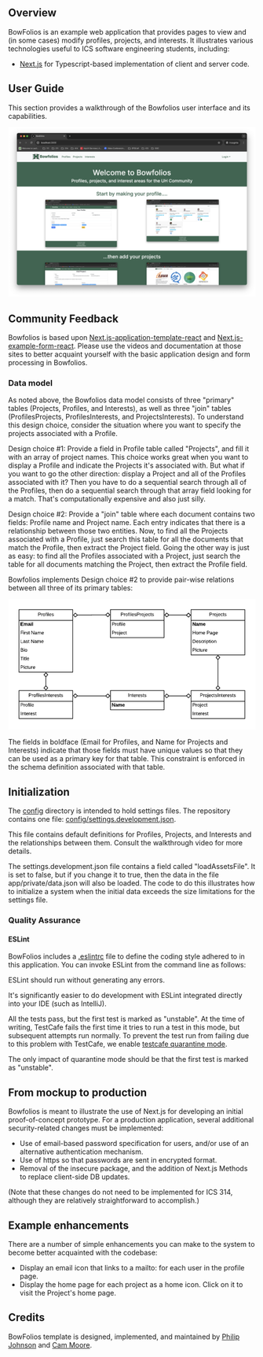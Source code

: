 ## Overview

BowFolios is an example web application that provides pages to view and (in some cases) modify profiles, projects, and interests. It illustrates various technologies useful to ICS software engineering students, including:

- [Next.js](https://nextjs.org/) for Typescript-based implementation of client and server code.


## User Guide

This section provides a walkthrough of the Bowfolios user interface and its capabilities.

![](doc/landing-page.png)

## Community Feedback

Bowfolios is based upon [Next.js-application-template-react](https://ics-software-engineering.github.io/Next.js-application-template-react/) and [Next.js-example-form-react](https://ics-software-engineering.github.io/Next.js-example-form-react/). Please use the videos and documentation at those sites to better acquaint yourself with the basic application design and form processing in Bowfolios.

### Data model

As noted above, the Bowfolios data model consists of three "primary" tables (Projects, Profiles, and Interests), as well as three "join" tables (ProfilesProjects, ProfilesInterests, and ProjectsInterests). To understand this design choice, consider the situation where you want to specify the projects associated with a Profile.

Design choice #1: Provide a field in Profile table called "Projects", and fill it with an array of project names. This choice works great when you want to display a Profile and indicate the Projects it's associated with. But what if you want to go the other direction: display a Project and all of the Profiles associated with it? Then you have to do a sequential search through all of the Profiles, then do a sequential search through that array field looking for a match. That's computationally expensive and also just silly.

Design choice #2: Provide a "join" table where each document contains two fields: Profile name and Project name. Each entry indicates that there is a relationship between those two entities. Now, to find all the Projects associated with a Profile, just search this table for all the documents that match the Profile, then extract the Project field. Going the other way is just as easy: to find all the Profiles associated with a Project, just search the table for all documents matching the Project, then extract the Profile field.

Bowfolios implements Design choice #2 to provide pair-wise relations between all three of its primary tables:

![](doc/data-model.png)

The fields in boldface (Email for Profiles, and Name for Projects and Interests) indicate that those fields must have unique values so that they can be used as a primary key for that table. This constraint is enforced in the schema definition associated with that table.

## Initialization

The [config](https://github.com/bowfolios/bowfolios/tree/master/config) directory is intended to hold settings files. The repository contains one file: [config/settings.development.json](https://github.com/bowfolios/bowfolios/blob/master/config/settings.development.json).

This file contains default definitions for Profiles, Projects, and Interests and the relationships between them. Consult the walkthrough video for more details.

The settings.development.json file contains a field called "loadAssetsFile". It is set to false, but if you change it to true, then the data in the file app/private/data.json will also be loaded. The code to do this illustrates how to initialize a system when the initial data exceeds the size limitations for the settings file.

### Quality Assurance

#### ESLint

BowFolios includes a [.eslintrc](https://github.com/bowfolios/bowfolios/blob/master/app/.eslintrc) file to define the coding style adhered to in this application. You can invoke ESLint from the command line as follows:

ESLint should run without generating any errors.

It's significantly easier to do development with ESLint integrated directly into your IDE (such as IntelliJ).

All the tests pass, but the first test is marked as "unstable". At the time of writing, TestCafe fails the first time it tries to run a test in this mode, but subsequent attempts run normally. To prevent the test run from failing due to this problem with TestCafe, we enable [testcafe quarantine mode](https://devexpress.github.io/testcafe/documentation/guides/basic-guides/run-tests.html#quarantine-mode).

The only impact of quarantine mode should be that the first test is marked as "unstable".

## From mockup to production

Bowfolios is meant to illustrate the use of Next.js for developing an initial proof-of-concept prototype. For a production application, several additional security-related changes must be implemented:

- Use of email-based password specification for users, and/or use of an alternative authentication mechanism.
- Use of https so that passwords are sent in encrypted format.
- Removal of the insecure package, and the addition of Next.js Methods to replace client-side DB updates.

(Note that these changes do not need to be implemented for ICS 314, although they are relatively straightforward to accomplish.)

<!-- ## Walkthrough videos

BowFolios is intended as a model of how an ICS 314 project could be organized and executed. Here are videos that walk you through various aspects of the system:

* [BowFolios Part 1: Application Overview (5 min)](https://www.youtube.com/watch?v=gr55MMWD8ok)
* [BowFolios Part 2: Application Structure and Control Flow (14 min)](https://www.youtube.com/watch?v=LYh06HSYv54)
* [BowFolios Part 3: Data Model, Data Initialization, Publications and Subscriptions (22 min)](https://www.youtube.com/watch?v=2F2Cw5Ipubc)
* [BowFolios Part 4: Forms and Next.js Methods (20 min)](https://www.youtube.com/watch?v=5qim9mXpbTM)
* [BowFolios Part 5: Loading data using Assets (8 min)](https://www.youtube.com/watch?v=NzrTzBPCJPo)
* [BowFolios Part 6: Design Patterns in BowFolios (22 min)](https://www.youtube.com/watch?v=yP-t44HBCPQ)
* [BowFolios Part 7: End-to-End testing in BowFolios (24 min)](https://www.youtube.com/watch?v=B8TSiCLBeaA)
-->

## Example enhancements

There are a number of simple enhancements you can make to the system to become better acquainted with the codebase:

- Display an email icon that links to a mailto: for each user in the profile page.
- Display the home page for each project as a home icon. Click on it to visit the Project's home page.


## Credits

BowFolios template is designed, implemented, and maintained by [Philip Johnson](https://philipmjohnson.org) and [Cam Moore](https://cammoore.github.io/).
